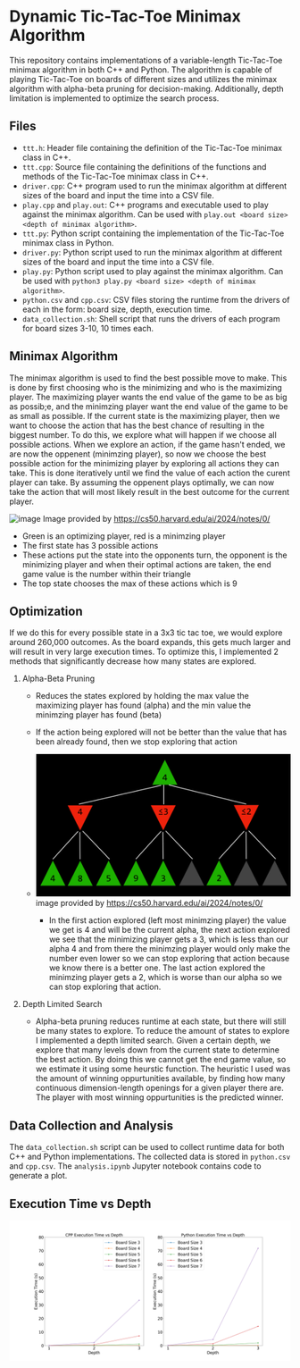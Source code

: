 # Dynamic Tic-Tac-Toe Minimax Algorithm

This repository contains implementations of a variable-length Tic-Tac-Toe minimax algorithm in both C++ and Python. The algorithm is capable of playing Tic-Tac-Toe on boards of different sizes and utilizes the minimax algorithm with alpha-beta pruning for decision-making. Additionally, depth limitation is implemented to optimize the search process.

## Files

- `ttt.h`: Header file containing the definition of the Tic-Tac-Toe minimax class in C++.
- `ttt.cpp`: Source file containing the definitions of the functions and methods of the Tic-Tac-Toe minimax class in C++.
- `driver.cpp`: C++ program used to run the minimax algorithm at different sizes of the board and input the time into a CSV file.
- `play.cpp` and `play.out`: C++ programs and executable used to play against the minimax algorithm. Can be used with `play.out <board size> <depth of minimax algorithm>`.
- `ttt.py`: Python script containing the implementation of the Tic-Tac-Toe minimax class in Python.
- `driver.py`: Python script used to run the minimax algorithm at different sizes of the board and input the time into a CSV file.
- `play.py`: Python script used to play against the minimax algorithm. Can be used with `python3 play.py <board size> <depth of minimax algorithm>`.
- `python.csv` and `cpp.csv`: CSV files storing the runtime from the drivers of each in the form: board size, depth, execution time.
- `data_collection.sh`: Shell script that runs the drivers of each program for board sizes 3-10, 10 times each.

## Minimax Algorithm

The minimax algorithm is used to find the best possible move to make. This is done by first choosing who is the minimizing and who is the maximizing player. The maximizing player wants the end value of the game to be as big as possib;e, and the minimzing player want the end value of the game to be as small as possible. If the current state is the maximizing player, then we want to choose the action that has the best chance of resulting in the biggest number. To do this, we explore what will happen if we choose all possible actions. When we explore an action, if the game hasn't ended, we are now the oppenent (minimzing player), so now we choose the best possible action for the minimizing player by exploring all actions they can take. This is done iteratively until we find the value of each action the curent player can take. By assuming the oppenent plays optimally, we can now take the action that will most likely result in the best outcome for the current player. 

![image](https://github.com/josephattalla/Dynamic-Minimax/assets/121779512/b40fc2ca-dbcb-43f5-a136-43801afae68e)
Image provided by https://cs50.harvard.edu/ai/2024/notes/0/

- Green is an optimizing player, red is a minimzing player
- The first state has 3 possible actions
- These actions put the state into the opponents turn, the opponent is the minimizing player and when their optimal actions are taken, the end game value is the number within their triangle
- The top state chooses the max of these actions which is 9


## Optimization

If we do this for every possible state in a 3x3 tic tac toe, we would explore around 260,000 outcomes. As the board expands, this gets much larger and will result in very large execution times. To optimize this, I implemented 2 methods that significantly decrease how many states are explored.

1. Alpha-Beta Pruning
    - Reduces the states explored by holding the max value the maximizing player has found (alpha) and the min value the minimzing player has found (beta)
    - If the action being explored will not be better than the value that has been already found, then we stop exploring that action

    - ![](image.png) image provided by https://cs50.harvard.edu/ai/2024/notes/0/
        - In the first action explored (left most minimzing player) the value we get is 4 and will be the current alpha, the next action explored we see that the minimizing player gets a 3, which is less than our alpha 4 and from there the minimzing player would only make the number even lower so we can stop exploring that action because we know there is a better one. The last action explored the minimzing player gets a 2, which is worse than our alpha so we can stop exploring that action.

2. Depth Limited Search
    - Alpha-beta pruning reduces runtime at each state, but there will still be many states to explore. To reduce the amount of states to explore I implemented a depth limited search. Given a certain depth, we explore that many levels down from the current state to determine the best action. By doing this we cannot get the end game value, so we estimate it using some heurstic function. The heuristic I used was the amount of winning oppurtunities available, by finding how many continuous dimension-length openings for a given player there are. The player with most winning oppurtunities is the predicted winner.

## Data Collection and Analysis

The `data_collection.sh` script can be used to collect runtime data for both C++ and Python implementations. The collected data is stored in `python.csv` and `cpp.csv`. The `analysis.ipynb` Jupyter notebook contains code to generate a plot.

## Execution Time vs Depth

![Execution Time vs Depth](plot.png)


